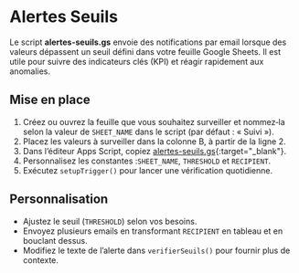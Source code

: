 <!--
Ajout d'un style pour remplacer le lien de titre automatique du thème par « ACCUEIL ».
Ce code CSS rend le texte du lien invisible et ajoute le mot « ACCUEIL » à sa place.
-->
<style>
.markdown-body > h1 > a {
  color: transparent;
  position: relative;
}
.markdown-body > h1 > a::after {
  content: "ACCUEIL";
  color: #0969da;
  position: absolute;
  left: 0;
}
</style>

# Alertes Seuils

Le script **alertes-seuils.gs** envoie des notifications par email lorsque des valeurs dépassent un seuil défini dans votre feuille Google Sheets. Il est utile pour suivre des indicateurs clés (KPI) et réagir rapidement aux anomalies.

## Mise en place

1. Créez ou ouvrez la feuille que vous souhaitez surveiller et nommez‑la selon la valeur de `SHEET_NAME` dans le script (par défaut : « Suivi »).
2. Placez les valeurs à surveiller dans la colonne B, à partir de la ligne 2.
3. Dans l’éditeur Apps Script, copiez [alertes-seuils.gs](https://github.com/BoostYourLife/google-sheets-automation-scripts/blob/main/scripts/alertes-seuils.gs){:target="_blank"}.
4. Personnalisez les constantes :`SHEET_NAME`, `THRESHOLD` et `RECIPIENT`.
5. Exécutez `setupTrigger()` pour lancer une vérification quotidienne.

## Personnalisation

- Ajustez le seuil (`THRESHOLD`) selon vos besoins.
- Envoyez plusieurs emails en transformant `RECIPIENT` en tableau et en bouclant dessus.
- Modifiez le texte de l’alerte dans `verifierSeuils()` pour fournir plus de contexte.